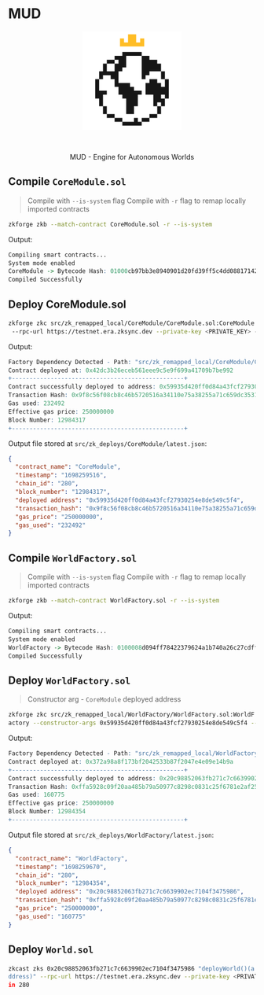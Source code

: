 # MUD

<div align="center">
<img src="docs/public/logo512-black-w-background.png" width="200" style="margin: 0 0 30px 0;" alt="MUD logo" />
<p>MUD - Engine for Autonomous Worlds</p>
</div>

## Compile `CoreModule.sol`

> Compile with `--is-system` flag
> Compile with `-r` flag to remap locally imported contracts

```bash
zkforge zkb --match-contract CoreModule.sol -r --is-system
```

Output:

```r
Compiling smart contracts...
System mode enabled
CoreModule -> Bytecode Hash: 01000cb97bb3e8940901d20fd39ff5c4dd088171423992c5445d9f49d9b5259c
Compiled Successfully
```

## Deploy CoreModule.sol

```bash
zkforge zkc src/zk_remapped_local/CoreModule/CoreModule.sol:CoreModule
 --rpc-url https://testnet.era.zksync.dev --private-key <PRIVATE_KEY> --chain 280
```

Output:

```r
Factory Dependency Detected - Path: "src/zk_remapped_local/CoreModule/CoreSystem.sol:CoreSystem"
Contract deployed at: 0x42dc3b26eceb561eee9c5e9f699a41709b7be992
+-------------------------------------------------+
Contract successfully deployed to address: 0x59935d420ff0d84a43fcf27930254e8de549c5f4
Transaction Hash: 0x9f8c56f08cb8c46b5720516a34110e75a38255a71c659dc3531e4029fcd4c250
Gas used: 232492
Effective gas price: 250000000
Block Number: 12984317
+-------------------------------------------------+
```

Output file stored at `src/zk_deploys/CoreModule/latest.json`:

```json
{
  "contract_name": "CoreModule",
  "timestamp": "1698259516",
  "chain_id": "280",
  "block_number": "12984317",
  "deployed address": "0x59935d420ff0d84a43fcf27930254e8de549c5f4",
  "transaction_hash": "0x9f8c56f08cb8c46b5720516a34110e75a38255a71c659dc3531e4029fcd4c250",
  "gas_price": "250000000",
  "gas_used": "232492"
}
```

## Compile `WorldFactory.sol`

> Compile with `--is-system` flag
> Compile with `-r` flag to remap locally imported contracts

```bash
zkforge zkb --match-contract WorldFactory.sol -r --is-system
```

Output:

```r
Compiling smart contracts...
System mode enabled
WorldFactory -> Bytecode Hash: 0100008d094ff78422379624a1b740a26c27cdff5390ef8e6b93cc23a4dcfead
Compiled Successfully
```

## Deploy `WorldFactory.sol`

> Constructor arg - `CoreModule` deployed address

```bash
zkforge zkc src/zk_remapped_local/WorldFactory/WorldFactory.sol:WorldF
actory --constructor-args 0x59935d420ff0d84a43fcf27930254e8de549c5f4 --rpc-url https://testnet.era.zksync.dev --private-key <PRIVATE_KEY> --chain 280
```

Output:

```r
Factory Dependency Detected - Path: "src/zk_remapped_local/WorldFactory/World.sol:World"
Contract deployed at: 0x372a98a8f173bf2042533b87f2047e4e09e14b9a
+-------------------------------------------------+
Contract successfully deployed to address: 0x20c98852063fb271c7c6639902ec7104f3475986
Transaction Hash: 0xffa5928c09f20aa485b79a50977c8298c0831c25f6781e2af25108f0d7626130
Gas used: 160775
Effective gas price: 250000000
Block Number: 12984354
+-------------------------------------------------+
```

Output file stored at `src/zk_deploys/WorldFactory/latest.json`:

```json
{
  "contract_name": "WorldFactory",
  "timestamp": "1698259670",
  "chain_id": "280",
  "block_number": "12984354",
  "deployed address": "0x20c98852063fb271c7c6639902ec7104f3475986",
  "transaction_hash": "0xffa5928c09f20aa485b79a50977c8298c0831c25f6781e2af25108f0d7626130",
  "gas_price": "250000000",
  "gas_used": "160775"
}
```

## Deploy `World.sol`

```bash
zkcast zks 0x20c98852063fb271c7c6639902ec7104f3475986 "deployWorld()(a
ddress)" --rpc-url https://testnet.era.zksync.dev --private-key <PRIVATE_KEY> --cha
in 280
```
